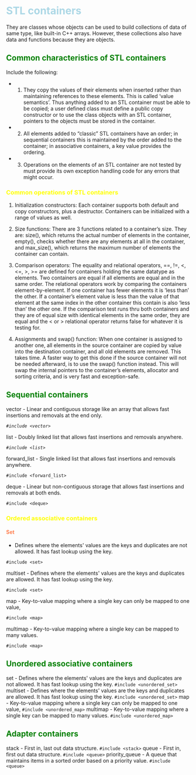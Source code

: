 




# <style>h1{color:lightblue;}</style>STL containers

  They are classes whose objects can be used to build
  collections of data of same type, like built-in C++ arrays.
  However, these collections also have data and functions because
  they are objects.
  
## <style>h2{color:green;}</style>Common characteristics of STL containers

Include the following:

- 1. They copy the values of their elements when inserted rather than
     maintaining references to these elements. This is called ‘value
     semantics’. Thus anything added to an STL container must be able
     to be copied; a user defined class must define a public copy
     constructor or to use the class objects with an STL container,
     pointers to the objects must be stored in the container.

- 2. All elements added to “classic” STL containers have an order; in
     sequential containers this is maintained by the order added to
     the container; in associative containers, a key value provides
     the ordering.

- 3. Operations on the elements of an STL container are not tested by
     must provide its own exception handling code for any errors that
     might occur.

### <style>h3{color:yellow;}</style>Common operations of STL containers 

1. Initialization constructors: Each container supports both
     default and copy constructors, plus a destructor. Containers can be
     initialized with a range of values as well. 
  
2. Size functions: There are 3 functions related to a container’s
     size. They are: size(), which returns the actual number of
     elements in the container, empty(), checks whether there are any
     elements at all in the container, and max_size(), which returns
     the maximum number of elements the container can contain.

3. Comparison operators: The equality and relational operators, ==,
     !=, <, <=, >, >= are defined for containers holding the same
     datatype as elements. Two containers are equal if all elements
     are equal and in the same order. The relational operators work
     by comparing the containers element-by-element. If one container
     has fewer elements it is ‘less than’ the other. If a container’s
     element value is less than the value of that element at the same
     index in the other container this contain is also ‘less than’
     the other one. If the comparison test runs thru both containers
     and they are of equal size with identical elements in the same
     order, they are equal and the < or > relational operator returns
     false for whatever it is testing for.

4. Assignments and swap() function: When one container is assigned
     to another one, all elements in the source container are copied
     by value into the destination container, and all old elements
     are removed. This takes time.  A faster way to get this done if
     the source container will not be needed afterward, is to use the
     swap() function instead. This will swap the internal pointers to
     the container’s elements, allocator and sorting criteria, and is
     very fast and exception-safe.

## Sequential containers

 vector - Linear and contiguous storage like an array that allows
 fast insertions and removals at the end only.
  
*`#include <vector>`*

 list - Doubly linked list that allows fast insertions and removals
 anywhere.
  
*`#include <list>`*

 forward_list - Single linked list that allows fast insertions and
 removals anywhere.
  
`#include <forward_list>`

 deque - Linear but non-contiguous storage that allows fast
 insertions and removals at both ends.
  
`#include <deque>`

### Ordered associative containers

#### <style>h4{color:coral;}</style>Set
 
 - Defines where the elements' values are the keys and
 duplicates are not allowed. It has fast lookup using the key.

`#include <set>`

 multiset - Defines where the elements' values are the keys and
 duplicates are allowed. It has fast lookup using the key.

`#include <set>`

 map - Key-to-value mapping where a single key can only be mapped to
 one value,

`#include <map>`

 multimap - Key-to-value mapping where a single key can be mapped to
 many values.

`#include <map>`

## Unordered associative containers

 set - Defines where the elements' values are the keys and
 duplicates are not allowed. It has fast lookup using the key.
  `#include <unordered_set>`
 multiset - Defines where the elements' values are the keys and
 duplicates are allowed. It has fast lookup using the key.
  `#include <unordered_set>`
 map - Key-to-value mapping where a single key can only be mapped to
 one value,
  `#include <unordered_map>`
 multimap - Key-to-value mapping where a single key can be mapped to
 many values.
    `#include <unordered_map>`

## Adapter containers 

 stack - First in, last out data structure.
  `#include <stack>`
 queue - First in, first out data structure.
  `#include <queue>`
 priority_queue - A queue that maintains items in a sorted order      based on a priority value.
    `#include <queue>`

